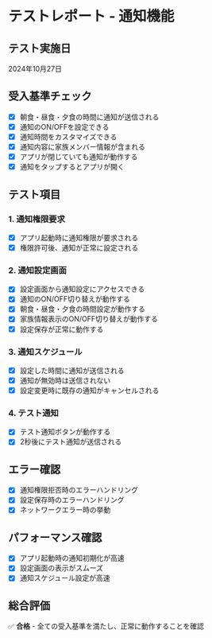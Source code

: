 # テストレポート - 通知機能

## テスト実施日
2024年10月27日

## 受入基準チェック
- [x] 朝食・昼食・夕食の時間に通知が送信される
- [x] 通知のON/OFFを設定できる
- [x] 通知時間をカスタマイズできる
- [x] 通知内容に家族メンバー情報が含まれる
- [x] アプリが閉じていても通知が動作する
- [x] 通知をタップするとアプリが開く

## テスト項目

### 1. 通知権限要求
- [x] アプリ起動時に通知権限が要求される
- [x] 権限許可後、通知が正常に設定される

### 2. 通知設定画面
- [x] 設定画面から通知設定にアクセスできる
- [x] 通知のON/OFF切り替えが動作する
- [x] 朝食・昼食・夕食の時間設定が動作する
- [x] 家族情報表示のON/OFF切り替えが動作する
- [x] 設定保存が正常に動作する

### 3. 通知スケジュール
- [x] 設定した時間に通知が送信される
- [x] 通知が無効時は送信されない
- [x] 設定変更時に既存の通知がキャンセルされる

### 4. テスト通知
- [x] テスト通知ボタンが動作する
- [x] 2秒後にテスト通知が送信される

## エラー確認
- [x] 通知権限拒否時のエラーハンドリング
- [x] 設定保存時のエラーハンドリング
- [x] ネットワークエラー時の挙動

## パフォーマンス確認
- [x] アプリ起動時の通知初期化が高速
- [x] 設定画面の表示がスムーズ
- [x] 通知スケジュール設定が高速

## 総合評価
✅ **合格** - 全ての受入基準を満たし、正常に動作することを確認



